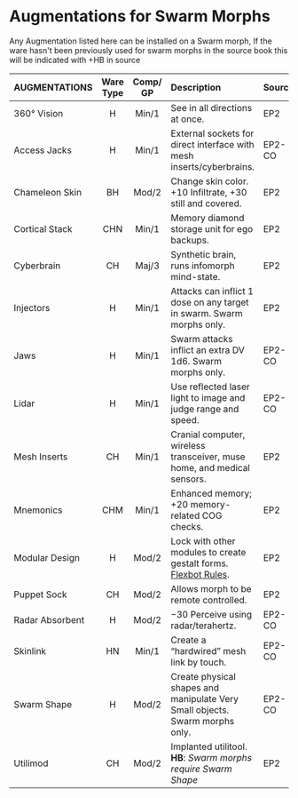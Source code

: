 # Augmentations for Swarm Morphs
Any Augmentation listed here can be installed on a Swarm morph, If the ware hasn't been previously used for swarm morphs in the source book this will be indicated with +HB in source

| AUGMENTATIONS                     | Ware Type | Comp/<wbr>GP          | Description                                                                                               | Source        |
| :-------------------------------- | :-------: | :----------:          | :----------------------------------------------------------------------                                   |:------------- |
| 360° Vision                       |     H     |    Min/1              | See in all directions at once.                                                                            |     EP2       |
| Access Jacks                      |     H     |    Min/1              | External sockets for direct interface with mesh inserts/cyberbrains.                                      |    EP2-CO     |
| Chameleon Skin                    |    BH     |    Mod/2              | Change skin color. +10 Infiltrate, +30 still and covered.                                                 |     EP2       |
| Cortical Stack                    |    CHN    |    Min/1              | Memory diamond storage unit for ego backups.                                                              |     EP2       |
| Cyberbrain                        |    CH     |    Maj/3              | Synthetic brain, runs infomorph mind-state.                                                               |     EP2       |
| Injectors                         |     H     |    Min/1              | Attacks can inflict 1 dose on any target in swarm. Swarm morphs only.                                     |     EP2       |
| Jaws                              |     H     |    Min/1              | Swarm attacks inflict an extra DV 1d6. Swarm morphs only.                                                 |    EP2-CO     |
| Lidar                             |     H     |    Min/1              | Use reflected laser light to image and judge range and speed.                                             |    EP2-CO     |
| Mesh Inserts                      |    CH     |    Min/1              | Cranial computer, wireless transceiver, muse home, and medical sensors.                                   |     EP2       |
| Mnemonics                         |    CHM    |    Min/1              | Enhanced memory; +20 memory-related COG checks.                                                           |     EP2       |
| Modular Design                    |     H     |    Mod/2              | Lock with other modules to create gestalt forms. [Flexbot Rules](../04/25-synthmorphs.md#flexbot-rules).  |     EP2       |
| Puppet Sock                       |    CH     |    Mod/2              | Allows morph to be remote controlled.                                                                     |     EP2       |
| Radar Absorbent                   |     H     |    Mod/2              | −30 Perceive using radar/terahertz.                                                                       |    EP2-CO     |
| Skinlink                          |    HN     |    Min/1              | Create a “hardwired” mesh link by touch.                                                                  |    EP2-CO     |
| Swarm Shape                       |     H     |    Mod/2              | Create physical shapes and manipulate Very Small objects. Swarm morphs only.                              |    EP2-CO     |
| Utilimod                          |    CH     |    Mod/2              | Implanted utilitool. **HB**: *Swarm morphs require Swarm Shape*                                           |     EP2       |
